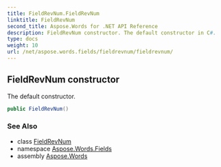 ```yaml
---
title: FieldRevNum.FieldRevNum
linktitle: FieldRevNum
second_title: Aspose.Words for .NET API Reference
description: FieldRevNum constructor. The default constructor in C#.
type: docs
weight: 10
url: /net/aspose.words.fields/fieldrevnum/fieldrevnum/
---
```

## FieldRevNum constructor

The default constructor.

```csharp
public FieldRevNum()
```

### See Also

* class [FieldRevNum](../)
* namespace [Aspose.Words.Fields](../../fieldrevnum/)
* assembly [Aspose.Words](../../../)
